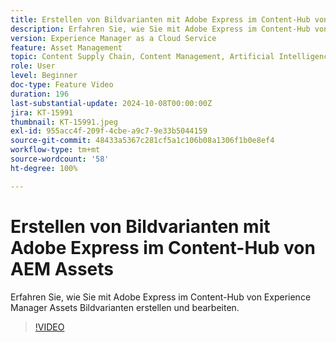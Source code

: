 ```yaml
---
title: Erstellen von Bildvarianten mit Adobe Express im Content-Hub von AEM Assets
description: Erfahren Sie, wie Sie mit Adobe Express im Content-Hub von Experience Manager Assets Bildvarianten erstellen und bearbeiten.
version: Experience Manager as a Cloud Service
feature: Asset Management
topic: Content Supply Chain, Content Management, Artificial Intelligence
role: User
level: Beginner
doc-type: Feature Video
duration: 196
last-substantial-update: 2024-10-08T00:00:00Z
jira: KT-15991
thumbnail: KT-15991.jpeg
exl-id: 955acc4f-209f-4cbe-a9c7-9e33b5044159
source-git-commit: 48433a5367c281cf5a1c106b08a1306f1b0e8ef4
workflow-type: tm+mt
source-wordcount: '58'
ht-degree: 100%

---
```


# Erstellen von Bildvarianten mit Adobe Express im Content-Hub von AEM Assets

Erfahren Sie, wie Sie mit Adobe Express im Content-Hub von Experience Manager Assets Bildvarianten erstellen und bearbeiten.

>[!VIDEO](https://video.tv.adobe.com/v/3435003/?learn=on)
